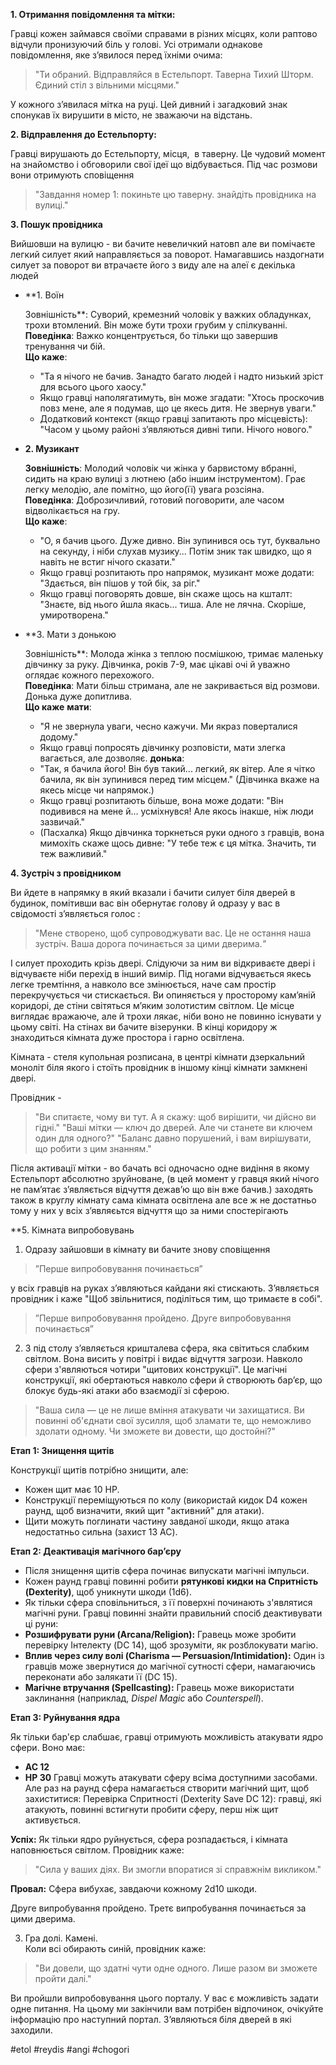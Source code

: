 **1. Отримання повідомлення та мітки:**

 Гравці кожен займався своїми справами в різних місцях, коли раптово відчули пронизуючий біль у голові. Усі отримали однакове повідомлення, яке з’явилося перед їхніми очима:

> "Ти обраний. Відправляйся в Естельпорт. Таверна Тихий Шторм. Єдиний стіл з вільними місцями."

 У кожного з’явилася мітка на руці. Цей дивний і загадковий знак спонукав їх вирушити в місто, не зважаючи на відстань. 

**2. Відправлення до Естельпорту:**

Гравці вирушають до Естельпорту, місця,  в таверну. Це чудовий момент на знайомство і обговорили свої ідеї що відбувається. Під час розмови вони отримують сповіщення 

> "Завдання номер 1: покиньте цю таверну. знайдіть провідника на вулиці." 

**3. Пошук провідника**

Вийшовши на вулицю - ви бачите невеличкий натовп але ви помічаєте легкий силует який направляється за поворот. Намагавшись наздогнати силует за поворот ви втрачаєте його з виду але на алеї є декілька людей 

- **1. Воїн  
   
    Зовнішність**: Суворий, кремезний чоловік у важких обладунках, трохи втомлений. Він може бути трохи грубим у спілкуванні.  
    **Поведінка**: Важко концентрується, бо тільки що завершив тренування чи бій.  
	**Що каже**:
	- "Та я нічого не бачив. Занадто багато людей і надто низький зріст для всього цього хаосу."
	- Якщо гравці наполягатимуть, він може згадати: "Хтось проскочив повз мене, але я подумав, що це якесь дитя. Не звернув уваги."
	- Додатковий контекст (якщо гравці запитають про місцевість): "Часом у цьому районі з’являються дивні типи. Нічого нового."  

- **2. Музикант**

	**Зовнішність**: Молодий чоловік чи жінка у барвистому вбранні, сидить на краю вулиці з лютнею (або іншим інструментом). Грає легку мелодію, але помітно, що його(її) увага розсіяна.  
	**Поведінка**: Доброзичливий, готовий поговорити, але часом відволікається на гру.  
	**Що каже**:
	- "О, я бачив цього. Дуже дивно. Він зупинився ось тут, буквально на секунду, і ніби слухав музику... Потім зник так швидко, що я навіть не встиг нічого сказати."
	- Якщо гравці розпитають про напрямок, музикант може додати: "Здається, він пішов у той бік, за ріг."
	- Якщо гравці поговорять довше, він скаже щось на кшталт: "Знаєте, від нього йшла якась... тиша. Але не лячна. Скоріше, умиротворена."

  
- **3. Мати з донькою  
      
    Зовнішність**: Молода жінка з теплою посмішкою, тримає маленьку дівчинку за руку. Дівчинка, років 7-9, має цікаві очі й уважно оглядає кожного перехожого.  
    **Поведінка**: Мати більш стримана, але не закривається від розмови. Донька дуже допитлива.  
    **Що каже** **мати**:
	- "Я не звернула уваги, чесно кажучи. Ми якраз поверталися додому."
	- Якщо гравці попросять дівчинку розповісти, мати злегка вагається, але дозволяє.
	**донька**:
	- "Так, я бачила його! Він був такий... легкий, як вітер. Але я чітко бачила, як він зупинився перед тим місцем." (Дівчинка вкаже на якесь місце чи напрямок.)
	- Якщо гравці розпитають більше, вона може додати: "Він подивився на мене й... усміхнувся! Але якось інакше, ніж люди зазвичай."
	- (Пасхалка) Якщо дівчинка торкнеться руки одного з гравців, вона мимохіть скаже щось дивне: "У тебе теж є ця мітка. Значить, ти теж важливий."
  

**4. Зустріч з провідником**

Ви йдете в напрямку в який вказали і бачити силует біля дверей в будинок, помітивши вас він обернутає голову й одразу у вас в свідомості зʼявляється голос : 

> "Мене створено, щоб супроводжувати вас. Це не остання наша зустріч. Ваша дорога починається за цими дверима._"_  

І силует проходить крізь двері. Слідуючи за ним ви відкриваєте двері і відчуваєте ніби перехід в інший вимір. Під ногами відчувається якесь легке тремтіння, а навколо все змінюється, наче сам простір перекручується чи стискається. Ви опиняється у просторому кам’яній коридорі, де стіни світяться м’яким золотистим світлом. Це місце виглядає вражаюче, але й трохи лякає, ніби воно не повинно існувати у цьому світі. На стінах ви бачите візерунки. В кінці коридору ж знаходиться кімната дуже простора і гарно освітлена.  
  
Кімната - стеля купольная розписана, в центрі кімнати дзеркальний моноліт біля якого і стоїть провідник в іншому кінці кімнати замкнені двері. 

Провідник - 

> "Ви спитаєте, чому ви тут. А я скажу: щоб вирішити, чи дійсно ви гідні."
> "Ваші мітки — ключ до дверей. Але чи станете ви ключем один для одного?"
> "Баланс давно порушений, і вам вирішувати, що робити з цим знанням."

Після активації мітки - во бачать всі одночасно одне видіння в якому Естельпорт абсолютно зруйноване, (в цей момент у гравця який нічого не памʼятає зʼявляється відчуття дежавʼю що він вже бачив.)
заходять також в круглу кімнату сама кімната освітлена але все ж не достатньо тому у них у всіх зʼявляєьтся відчуття що за ними спостерігають


**5. Кімната випробовувань  

1. Одразу зайшовши в кімнату ви бачите знову сповіщення 
> ”Перше випробовування починається”  

у всіх гравців на руках зʼявляються кайдани які стискають. Зʼявляється провідник і каже "Щоб звільнитися, поділіться тим, що тримаєте в собі".
  
>”Перше випробовування пройдено. Друге випробовування починається”  

2. З під столу зʼявляється кришталева сфера, яка світиться слабким світлом.
Вона висить у повітрі і видає відчуття загрози. Навколо сфери з'являються чотири "щитових конструкції". Це магічні конструкції, які обертаються навколо сфери й створюють бар’єр, що блокує будь-які атаки або взаємодії зі сферою.  


> "Ваша сила — це не лише вміння атакувати чи захищатися. Ви повинні об'єднати свої зусилля, щоб зламати те, що неможливо здолати одному. Чи зможете ви довести, що достойні?"  

**Етап 1: Знищення щитів**

Конструкції щитів потрібно знищити, але:
- Кожен щит має 10 HP.
- Конструкції переміщуються по колу (використай кидок D4 кожен раунд, щоб визначити, який щит "активний" для атаки).
- Щити можуть поглинати частину завданої шкоди, якщо атака недостатньо сильна (захист 13 AC).

**Етап 2: Деактивація магічного бар’єру**

- Після знищення щитів сфера починає випускати магічні імпульси.
- Кожен раунд гравці повинні робити **рятункові кидки на Спритність (Dexterity)**, щоб уникнути шкоди (1d6).
- Як тільки сфера сповільниться, з її поверхні починають з'являтися магічні руни. Гравці повинні знайти правильний спосіб деактивувати ці руни:
- **Розшифрувати руни (Arcana/Religion):** Гравець може зробити перевірку Інтелекту (DC 14), щоб зрозуміти, як розблокувати магію.
- **Вплив через силу волі (Charisma — Persuasion/Intimidation):** Один із гравців може звернутися до магічної сутності сфери, намагаючись переконати або залякати її (DC 15).
- **Магічне втручання (Spellcasting):** Гравець може використати заклинання (наприклад, _Dispel Magic_ або _Counterspell_).

**Етап 3: Руйнування ядра**

Як тільки бар'єр слабшає, гравці отримують можливість атакувати ядро сфери. Воно має:
- **AC 12**
- **HP 30**
 Гравці можуть атакувати сферу всіма доступними засобами. Але раз на раунд сфера намагається створити магічний щит, щоб захиститися:
Перевірка Спритності (Dexterity Save DC 12): гравці, які атакують, повинні встигнути пробити сферу, перш ніж щит активується.  

**Успіх:** Як тільки ядро руйнується, сфера розпадається, і кімната наповнюється світлом. Провідник каже:  

> "Сила у ваших діях. Ви змогли впоратися зі справжнім викликом."

**Провал:** Сфера вибухає, завдаючи кожному 2d10 шкоди.
  
Друге випробування пройдено. Третє випробування починається за цими дверима.  

3. Гра долі. Камені.  
Коли всі обирають синій, провідник каже:
 
> "Ви довели, що здатні чути одне одного. Лише разом ви зможете пройти далі."
  
Ви пройшли випробовування цього порталу. У вас є можливість задати одне питання.  Hа цьому ми закінчили вам потрібен відпочинок, очікуйте інформацію про наступний портал. Зʼявляються біля дверей в які заходили.

  

  

#etol #reydis #angi #chogori 
